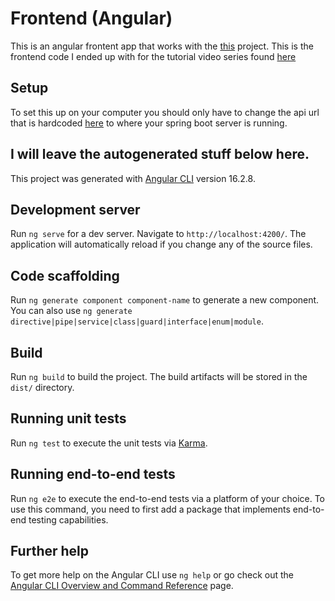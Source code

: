 # Frontend (Angular)

This is an angular frontent app that works with the [this](https://github.com/Bernasss12/backend-spring-boot) project.
This is the frontend code I ended up with for the tutorial video series found [here](https://youtu.be/Gzk4cc8LTQs)

## Setup
To set this up on your computer you should only have to change the api url that is hardcoded [here](https://github.com/Bernasss12/frontend-angular/blob/8034de20b12dfc9f2fd7fd15df8127dfe65d70df/src/app/employee.service.ts#L11) to where your spring boot server is running.


## I will leave the autogenerated stuff below here.
This project was generated with [Angular CLI](https://github.com/angular/angular-cli) version 16.2.8.

## Development server

Run `ng serve` for a dev server. Navigate to `http://localhost:4200/`. The application will automatically reload if you change any of the source files.

## Code scaffolding

Run `ng generate component component-name` to generate a new component. You can also use `ng generate directive|pipe|service|class|guard|interface|enum|module`.

## Build

Run `ng build` to build the project. The build artifacts will be stored in the `dist/` directory.

## Running unit tests

Run `ng test` to execute the unit tests via [Karma](https://karma-runner.github.io).

## Running end-to-end tests

Run `ng e2e` to execute the end-to-end tests via a platform of your choice. To use this command, you need to first add a package that implements end-to-end testing capabilities.

## Further help

To get more help on the Angular CLI use `ng help` or go check out the [Angular CLI Overview and Command Reference](https://angular.io/cli) page.
